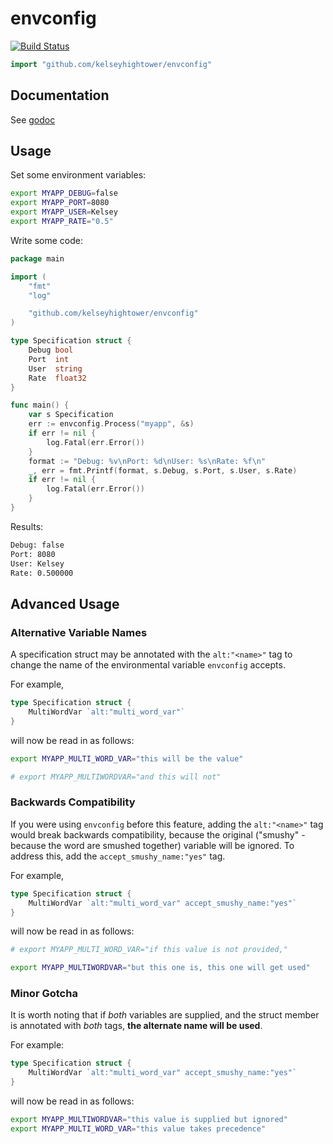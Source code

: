 # envconfig

[![Build Status](https://travis-ci.org/kelseyhightower/envconfig.png)](https://travis-ci.org/kelseyhightower/envconfig)

```Go
import "github.com/kelseyhightower/envconfig"
```

## Documentation

See [godoc](http://godoc.org/github.com/kelseyhightower/envconfig)

## Usage

Set some environment variables:

```Bash
export MYAPP_DEBUG=false
export MYAPP_PORT=8080
export MYAPP_USER=Kelsey
export MYAPP_RATE="0.5"
```

Write some code:

```Go
package main

import (
    "fmt"
    "log"

    "github.com/kelseyhightower/envconfig"
)

type Specification struct {
    Debug bool
    Port  int
    User  string
    Rate  float32
}

func main() {
    var s Specification
    err := envconfig.Process("myapp", &s)
    if err != nil {
        log.Fatal(err.Error())
    }
    format := "Debug: %v\nPort: %d\nUser: %s\nRate: %f\n"
    _, err = fmt.Printf(format, s.Debug, s.Port, s.User, s.Rate)
    if err != nil {
        log.Fatal(err.Error())
    }
}
```

Results:

```Bash
Debug: false
Port: 8080
User: Kelsey
Rate: 0.500000
```

## Advanced Usage

### Alternative Variable Names

A specification struct may be annotated with the `alt:"<name>"` tag
to change the name of the environmental variable `envconfig` accepts.

For example,

```Go
type Specification struct {
    MultiWordVar `alt:"multi_word_var"`
}
```

will now be read in as follows:

```Bash
export MYAPP_MULTI_WORD_VAR="this will be the value"

# export MYAPP_MULTIWORDVAR="and this will not"
```

### Backwards Compatibility

If you were using `envconfig` before this feature, adding the
`alt:"<name>"` tag would break backwards compatibility, because the
original ("smushy" - because the word are smushed together) variable
will be ignored.  To address this, add the `accept_smushy_name:"yes"`
tag.

For example,

```Go
type Specification struct {
    MultiWordVar `alt:"multi_word_var" accept_smushy_name:"yes"`
}
```

will now be read in as follows:

```Bash
# export MYAPP_MULTI_WORD_VAR="if this value is not provided,"

export MYAPP_MULTIWORDVAR="but this one is, this one will get used"
```


### Minor Gotcha

It is worth noting that if *both* variables are supplied, and the struct
member is annotated with *both* tags, **the alternate name will be
used**.

For example:

```Go
type Specification struct {
    MultiWordVar `alt:"multi_word_var" accept_smushy_name:"yes"`
}
```

will now be read in as follows:

```Bash
export MYAPP_MULTIWORDVAR="this value is supplied but ignored"
export MYAPP_MULTI_WORD_VAR="this value takes precedence"
```
